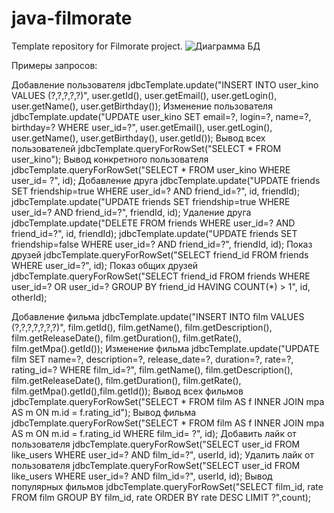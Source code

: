 # java-filmorate
Template repository for Filmorate project.
![Диаграмма БД](https://user-images.githubusercontent.com/108830655/209577613-c1e88940-a2c1-4218-ac4f-55f4489485fb.png)

Примеры запросов:

Добавление пользователя
jdbcTemplate.update("INSERT INTO user_kino VALUES (?,?,?,?,?)", user.getId(), user.getEmail(), user.getLogin(), user.getName(), user.getBirthday());
Изменение пользователя
jdbcTemplate.update("UPDATE user_kino SET email=?, login=?, name=?, birthday=? WHERE user_id=?", user.getEmail(), user.getLogin(), user.getName(), user.getBirthday(), user.getId());
Вывод всех пользователей
jdbcTemplate.queryForRowSet("SELECT * FROM user_kino");
Вывод конкретного пользователя
jdbcTemplate.queryForRowSet("SELECT * FROM user_kino WHERE user_id= ?", id);
Добавление друга
jdbcTemplate.update("UPDATE friends SET friendship=true WHERE user_id=? AND friend_id=?", id, friendId);
jdbcTemplate.update("UPDATE friends SET friendship=true WHERE user_id=? AND friend_id=?", friendId, id);
Удаление друга
jdbcTemplate.update("DELETE FROM friends WHERE user_id=? AND friend_id=?", id, friendId);
jdbcTemplate.update("UPDATE friends SET friendship=false WHERE user_id=? AND friend_id=?", friendId, id);
Показ друзей
jdbcTemplate.queryForRowSet("SELECT friend_id FROM friends WHERE user_id=?", id);
Показ общих друзей
jdbcTemplate.queryForRowSet("SELECT friend_id FROM friends WHERE user_id=? OR user_id=? GROUP BY friend_id HAVING COUNT(*) > 1", id, otherId);

Добавление фильма
jdbcTemplate.update("INSERT INTO film VALUES (?,?,?,?,?,?,?)", film.getId(), film.getName(), film.getDescription(), film.getReleaseDate(), film.getDuration(), film.getRate(), film.getMpa().getId());
Изменение фильма
jdbcTemplate.update("UPDATE film SET name=?, description=?, release_date=?, duration=?, rate=?, rating_id=? WHERE film_id=?", film.getName(), film.getDescription(), film.getReleaseDate(), film.getDuration(), film.getRate(), film.getMpa().getId(),film.getId());
Вывод всех фильмов
jdbcTemplate.queryForRowSet("SELECT * FROM film AS f INNER JOIN mpa AS m ON m.id = f.rating_id");
Вывод фильма
jdbcTemplate.queryForRowSet("SELECT * FROM film AS f INNER JOIN mpa AS m ON m.id = f.rating_id WHERE film_id= ?", id);
Добавить лайк от пользователя
jdbcTemplate.queryForRowSet("SELECT user_id FROM like_users WHERE user_id=? AND film_id=?", userId, id);
Удалить лайк от пользователя
jdbcTemplate.queryForRowSet("SELECT user_id FROM like_users WHERE user_id=? AND film_id=?", userId, id);
Вывод популярных фильмов
jdbcTemplate.queryForRowSet("SELECT film_id, rate FROM film GROUP BY film_id, rate ORDER BY rate DESC LIMIT ?",count);

